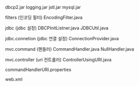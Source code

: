 dbcp2.jar
logging.jar
jstl.jar
mysql.jar

filters (인코딩 필터)
	EncodingFilter.java

jdbc (jdbc 설정)
	DBCPInitListner.java
	JDBCUtil.java

jdbc.connetion (jdbc 연결 설정)
	ConnectionProvider.java

mvc.command (핸들러)
	CommandHandler.java
	NullHandler.java

mvc.controller (uri 컨트롤러)
	ControllerUsingURI.java
	
commandHandlerURI.properties

web.xml
